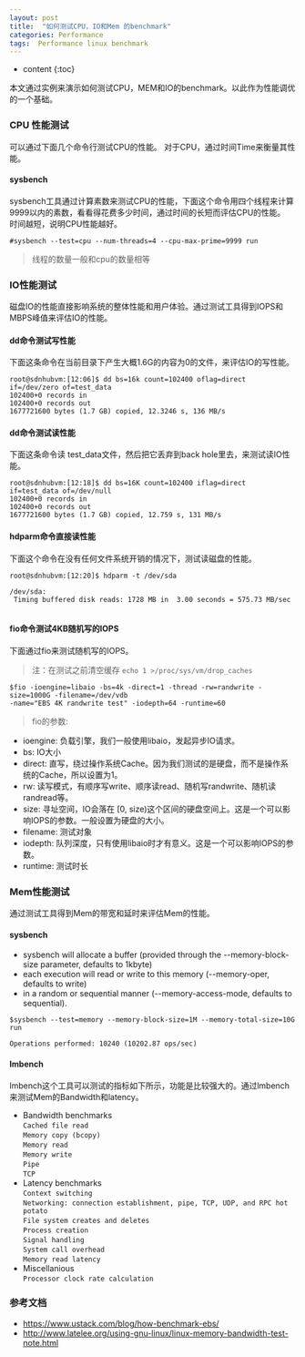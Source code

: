 ```yaml
---
layout: post
title:  "如何测试CPU，IO和Mem 的benchmark"
categories: Performance 
tags:  Performance linux benchmark 
---
```


* content
{:toc}

本文通过实例来演示如何测试CPU，MEM和IO的benchmark。以此作为性能调优的一个基础。





###  CPU 性能测试

可以通过下面几个命令行测试CPU的性能。 对于CPU，通过时间Time来衡量其性能。   



#### sysbench    
     
 sysbench工具通过计算素数来测试CPU的性能，下面这个命令用四个线程来计算9999以内的素数，看看得花费多少时间，通过时间的长短而评估CPU的性能。     
 时间越短，说明CPU性能越好。   
    
   `#sysbench --test=cpu --num-threads=4 --cpu-max-prime=9999 run`   
   
> 线程的数量一般和cpu的数量相等
 
### IO性能测试
 
 磁盘IO的性能直接影响系统的整体性能和用户体验。通过测试工具得到IOPS和MBPS峰值来评估IO的性能。

#### dd命令测试写性能

下面这条命令在当前目录下产生大概1.6G的内容为0的文件，来评估IO的写性能。   

```
root@sdnhubvm:[12:06]$ dd bs=16k count=102400 oflag=direct if=/dev/zero of=test_data
102400+0 records in
102400+0 records out
1677721600 bytes (1.7 GB) copied, 12.3246 s, 136 MB/s

```

#### dd命令测试读性能  
下面这条命令读 test_data文件，然后把它丢弃到back hole里去，来测试读IO性能。

```
root@sdnhubvm:[12:18]$ dd bs=16K count=102400 iflag=direct if=test_data of=/dev/null
102400+0 records in
102400+0 records out
1677721600 bytes (1.7 GB) copied, 12.759 s, 131 MB/s

```

#### hdparm命令直接读性能  
下面这个命令在没有任何文件系统开销的情况下，测试读磁盘的性能。

```
root@sdnhubvm:[12:20]$ hdparm -t /dev/sda

/dev/sda:
 Timing buffered disk reads: 1728 MB in  3.00 seconds = 575.73 MB/sec
 
```

 
#### fio命令测试4KB随机写的IOPS 

下面通过fio来测试随机写的IOPS。

 > 注：在测试之前清空缓存
   `echo 1 >/proc/sys/vm/drop_caches`
 

```
$fio -ioengine=libaio -bs=4k -direct=1 -thread -rw=randwrite -size=1000G -filename=/dev/vdb 
-name="EBS 4K randwrite test" -iodepth=64 -runtime=60
```

> fio的参数:
- ioengine: 负载引擎，我们一般使用libaio，发起异步IO请求。
- bs: IO大小
- direct: 直写，绕过操作系统Cache。因为我们测试的是硬盘，而不是操作系统的Cache，所以设置为1。
- rw: 读写模式，有顺序写write、顺序读read、随机写randwrite、随机读randread等。
- size: 寻址空间，IO会落在 [0, size)这个区间的硬盘空间上。这是一个可以影响IOPS的参数。一般设置为硬盘的大小。
- filename: 测试对象
- iodepth: 队列深度，只有使用libaio时才有意义。这是一个可以影响IOPS的参数。
- runtime: 测试时长


### Mem性能测试

通过测试工具得到Mem的带宽和延时来评估Mem的性能。

#### sysbench


- sysbench will allocate a buffer (provided through the --memory-block-size parameter, defaults to 1kbyte)    
- each execution will read or write to this memory (--memory-oper, defaults to write)     
- in a random or sequential manner (--memory-access-mode, defaults to sequential).

```
$sysbench --test=memory --memory-block-size=1M --memory-total-size=10G run

Operations performed: 10240 (10202.87 ops/sec)

```


#### lmbench 

lmbench这个工具可以测试的指标如下所示，功能是比较强大的。通过lmbench来测试Mem的Bandwidth和latency。

- Bandwidth benchmarks    
    `Cached file read`   
    `Memory copy (bcopy)`    
    `Memory read`    
    `Memory write`    
    `Pipe`    
    `TCP`    
- Latency benchmarks    
    `Context switching`    
    `Networking: connection establishment, pipe, TCP, UDP, and RPC hot potato`    
    `File system creates and deletes`    
    `Process creation`    
    `Signal handling`    
    `System call overhead`    
    `Memory read latency`    
- Miscellanious    
    `Processor clock rate calculation`    

### 参考文档

- <https://www.ustack.com/blog/how-benchmark-ebs/>       
- <http://www.latelee.org/using-gnu-linux/linux-memory-bandwidth-test-note.html>

 
 
 
 
  
  